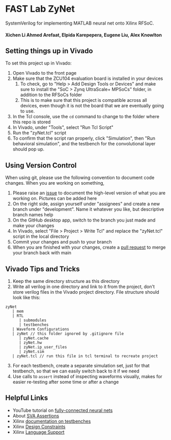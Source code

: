 # FAST Lab ZyNet
SystemVerilog for implementing MATLAB neural net onto Xilinx RFSoC.

#### Xichen Li Ahmed Arefaat, Elpida Karepepera, Eugene Liu, Alex Knowlton

## Setting things up in Vivado
To set this project up in Vivado:
1. Open Vivado to the front page
2. Make sure that the ZCU104 evaluation board is installed in your devices
   1. To check, go to "Help > Add Design Tools or Devices" and make sure to install the "SoC > Zynq UltraScale+ MPSoCs" folder, in addition to the RFSoCs folder
   2. This is to make sure that this project is compatible across all devices, even though it is not the board that we are eventually going to use.
3. In the Tcl console, use the `cd` command to change to the folder where this repo is stored
4. In Vivado, under "Tools", select "Run Tcl Script"
5. Run the "zyNet.tcl" script
6. To confirm that the script ran properly, click "Simulation", then "Run behavioral simulation", and the testbench for the convolutional layer should pop up.

## Using Version Control
When using git, please use the following convention to document code changes. When you are working on something,
1. Please raise an [issue](https://github.com/Codax2000/fir-cnn-rtl/issues) to document the high-level version of what you are working on. Pictures can be added here
2. On the right side, assign yourself under "assignees" and create a new branch under "development". Name it whatever you like, but descriptive branch names help
3. On the GitHub desktop app, switch to the branch you just made and make your changes
4. In Vivado, select "File > Project > Write Tcl" and replace the "zyNet.tcl" script in the local directory
5. Commit your changes and push to your branch
6. When you are finished with your changes, create a [pull request](https://github.com/Codax2000/fir-cnn-rtl/pulls) to merge your branch back with main

## Vivado Tips and Tricks
1. Keep the same directory structure as this directory
2. Write all verilog in one directory and link to it from the project, don't store verilog files in the Vivado project directory. File structure should look like this:
```
zyNet
   | mem
   | RTL
      | submodules
      | testbenches
   | Waveform Configurations
   | zyNet // this folder ignored by .gitignore file
      | zyNet.cache
      | zyNet.hw
      | zyNet.ip_user_files
      | zyNet.sim
   | zyNet.tcl // run this file in tcl terminal to recreate project
```
3. For each testbench, create a separate simulation set, just for that testbench, so that we can easily switch back to it if we need
4. Use calls to `assert` instead of inspecting waveforms visually, makes for easier re-testing after some time or after a change

## Helpful Links
- YouTube tutorial on [fully-connected neural nets](https://www.youtube.com/watch?v=rw_JITpbh3k&list=PLJePd8QU_LYKZwJnByZ8FHDg5l1rXtcIq)
- About [SVA Assertions](https://www.systemverilog.io/verification/sva-basics/#:~:text=SystemVerilog%20Assertions%20%28SVA%29%20is%20essentially%20a%20language%20construct,in%20a%20SystemVerilog%20format%20which%20tools%20can%20understand.)
- Xilinx [documentation on testbenches](https://www.xilinx.com/content/dam/xilinx/support/documents/university/Vivado-Teaching/HDL-Design/2015x/Verilog/docs-pdf/lab4.pdf)
- Xilinx [Design Constraints](https://www.xilinx.com/content/dam/xilinx/support/documents/sw_manuals/xilinx2022_2/ug945-vivado-using-constraints-tutorial.pdf)
- Xilinx [Language Support](https://www.xilinx.com/content/dam/xilinx/support/documents/sw_manuals/xilinx2022_2/ug901-vivado-synthesis.pdf)